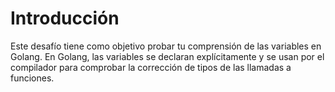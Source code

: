 # Introducción

Este desafío tiene como objetivo probar tu comprensión de las variables en Golang. En Golang, las variables se declaran explícitamente y se usan por el compilador para comprobar la corrección de tipos de las llamadas a funciones.
